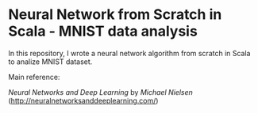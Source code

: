 # Neural Network from Scratch in Scala - MNIST data analysis

In this repository, I wrote a neural network algorithm from scratch in Scala to analize MNIST dataset.

Main reference:

*Neural Networks and Deep Learning* by *Michael Nielsen* (http://neuralnetworksanddeeplearning.com/)
